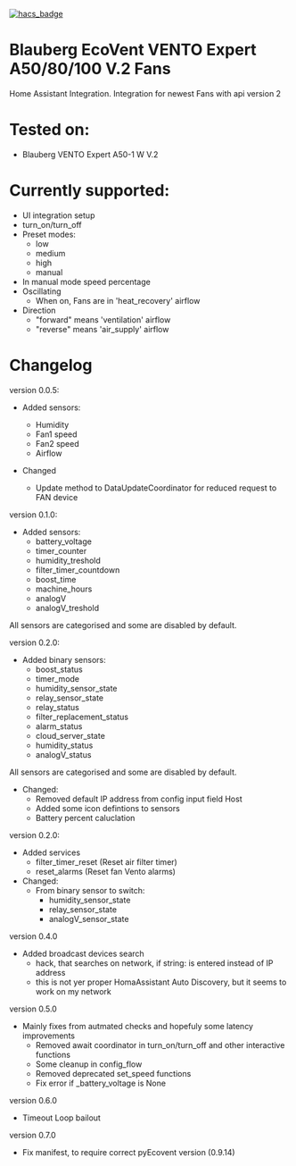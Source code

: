 [![hacs_badge](https://img.shields.io/badge/HACS-Custom-41BDF5.svg)](https://github.com/hacs/integration)

# Blauberg EcoVent VENTO Expert A50/80/100 V.2 Fans
Home Assistant Integration. Integration for newest Fans with api version 2


# Tested on:
* Blauberg VENTO Expert A50-1 W V.2

# Currently supported:
* UI integration setup
* turn_on/turn_off
* Preset modes:
  - low
  - medium
  - high
  - manual
* In manual mode speed percentage
* Oscillating
  - When on, Fans are in 'heat_recovery' airflow
* Direction
  - "forward" means 'ventilation' airflow
  - "reverse" means 'air_supply' airflow

# Changelog
version 0.0.5:
* Added sensors:
  - Humidity
  - Fan1 speed
  - Fan2 speed
  - Airflow

* Changed
  - Update method to DataUpdateCoordinator for reduced request to FAN device

version 0.1.0:
* Added sensors:
  - battery_voltage
  - timer_counter
  - humidity_treshold
  - filter_timer_countdown
  - boost_time
  - machine_hours
  - analogV
  - analogV_treshold

All sensors are categorised and some are disabled by default.

version 0.2.0:
* Added binary sensors:
  - boost_status
  - timer_mode
  - humidity_sensor_state
  - relay_sensor_state
  - relay_status
  - filter_replacement_status
  - alarm_status
  - cloud_server_state
  - humidity_status
  - analogV_status

All sensors are categorised and some are disabled by default.

* Changed:
  - Removed default IP address from config input field Host
  - Added some icon defintions to sensors
  - Battery percent caluclation

version 0.2.0:
* Added services
  - filter_timer_reset (Reset air filter timer)
  - reset_alarms (Reset fan Vento alarms)
* Changed:
  - From binary sensor to switch:
    - humidity_sensor_state
    - relay_sensor_state
    - analogV_sensor_state

version 0.4.0
* Added broadcast devices search
  - hack, that searches on network, if string: <broadcast> is entered
    instead of IP address
  - this is not yer proper HomaAssistant Auto Discovery, but it seems to
    work on my network

version 0.5.0
* Mainly fixes from autmated checks and hopefuly some latency improvements
  - Removed await coordinator in turn_on/turn_off and other interactive
    functions
  - Some cleanup in config_flow
  - Removed deprecated set_speed functions
  - Fix error if _battery_voltage is None

version 0.6.0
* Timeout Loop bailout

version 0.7.0
* Fix manifest, to require correct pyEcovent version (0.9.14)
